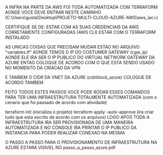 A INFRA NA PARTE DA AWS FOI TODA AUTOMATIZADA COM TERRAFORM AONDE VOCE DEVE ENTRAR NESTE CAMINHO (C:\Users\gusta\Desktop\PROJETO-MULTI-CLOUD-AZURE-AWS\aws_iac>)

CERTIFIQUE SE DE:
ESTAR COM AS SUAS CREDENCIAIS DA AWS CORRETAMENTE CONFIGURADAS (AWS CLI)
ESTAR COM O TERRAFORM INSTALADO

AS UNICAS COISAS QUE PRECISAM MUDAR ESTAO NO ARQUIVO "variables.tf" AONDE TEMOS O IP DO COSTUMER GATEWAY (cgw_ip) AONDE ELE IRA SER O IP PUBLICO DO VIRTUAL NETWORK GATEWAY DA AZURE ENTAO COLOQUE DE ACORDO COM O QUE ESTA SENDO USADO NO MOMENTO DA CRIACAO DA VPN

E TAMBEM O CIDR DA VNET DA AZURE (cidrblock_azure) COLOQUE DE ACORDO TAMBEM

FEITO TODOS ESTES PASSOS VOCE PODE RODAR ESSES COMANDOS PARA TER UMA INFRAESTRUTURA TOTALMENTE AUTOMATIZADA (com o cenario que foi passado de acordo com atividade)

terraform init (inicializa o projeto)
terraform apply -auto-approve (ira criar tudo que esta escrito de acordo com os arquivos)
LOGO APOS TODA A INFRAESTRUTURA IRA SER PROVISIONADA DE UMA MANEIRA AUTOMATIZADA E NO CONSOLE IRA PRINTAR O IP PUBLICO DA INSTANCIA PARA PODER REALIZAR CONEXAO NA MESMA

O PASSO A PASSO PARA O PROVISIONAMENTO DE INFRAESTRUTURA NA AZURE ESTARA VISIVEL NO passo_a_passo_azure.pdf
